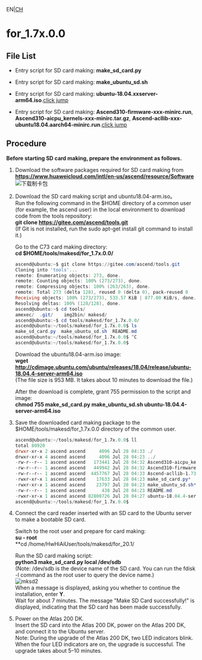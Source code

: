 EN|[CH](README.md)

# for_1.7x.0.0

## File List

- Entry script for SD card making: **make_sd_card.py**

- Entry script for SD card making: **make_ubuntu_sd.sh**

- Entry script for SD card making: **ubuntu-18.04.xxserver-arm64.iso**.[click jump](http://cdimage.ubuntu.com/ubuntu/releases/18.04/release/)

- Entry script for SD card making: **Ascend310-firmware-xxx-minirc.run**, **Ascend310-aicpu_kernels-xxx-minirc.tar.gz**, **Ascend-acllib-xxx-ubuntu18.04.aarch64-minirc.run**.[click jump](https://www.huaweicloud.com/ascend/resource/Software)

## Procedure

**Before starting SD card making, prepare the environment as follows.**

1. Download the software packages required for SD card making from  
	**https://www.huaweicloud.com/intl/en-us/ascend/resource/Software**  
        ![下载制卡包](https://images.gitee.com/uploads/images/2020/0810/100322_a78ef230_5395865.png "屏幕截图.png")

2. Download the SD card making script and ubuntu18.04-arm.iso。  
	Run the following command in the $HOME directory of a common user (for example, the ascend user) in the local environment to download code from the tools repository:  
	**git clone https://gitee.com/ascend/tools.git**  
	(If Git is not installed, run the sudo apt-get install git command to install it.)  

	Go to the C73 card making directory:  
	**cd $HOME/tools/makesd/for_1.7x.0.0/**  
	```powershell  
	ascend@ubuntu:~$ git clone https://gitee.com/ascend/tools.git
	Cloning into 'tools'...
	remote: Enumerating objects: 273, done.
	remote: Counting objects: 100% (273/273), done.
	remote: Compressing objects: 100% (263/263), done.
	remote: Total 273 (delta 128), reused 0 (delta 0), pack-reused 0
	Receiving objects: 100% (273/273), 533.57 KiB | 877.00 KiB/s, done.
	Resolving deltas: 100% (128/128), done.
	ascend@ubuntu:~$ cd tools/
	amexec/  .git/    img2bin/ makesd/  
	ascend@ubuntu:~$ cd tools/makesd/for_1.7x.0.0/
	ascend@ubuntu:~/tools/makesd/for_1.7x.0.0$ ls
	make_sd_card.py  make_ubuntu_sd.sh  README.md
	ascend@ubuntu:~/tools/makesd/for_1.7x.0.0$ ^C
	ascend@ubuntu:~/tools/makesd/for_1.7x.0.0$ 
	```  
	Download the ubuntu18.04-arm.iso image:  
	**wget http://cdimage.ubuntu.com/ubuntu/releases/18.04/release/ubuntu-18.04.4-server-arm64.iso**  
	(The file size is 953 MB. It takes about 10 minutes to download the file.)  
	
	After the download is complete, grant 755 permission to the script and image:  
	**chmod 755 make_sd_card.py make_ubuntu_sd.sh ubuntu-18.04.4-server-arm64.iso**  
	
3. Save the downloaded card making package to the $HOME/tools/makesd/for_1.7x.0.0 directory of the common user.  
	```powershell  
	ascend@ubuntu:~/tools/makesd/for_1.7x.0.0$ ll
	total 80920
	drwxr-xr-x 2 ascend ascend     4096 Jul 28 04:33 ./
	drwxr-xr-x 4 ascend ascend     4096 Jul 28 04:23 ../
	-rw-r--r-- 1 ascend ascend   173441 Jul 28 04:32 Ascend310-aicpu_kernels-1.73.5.1.b050-minirc.tar.gz
	-rw-r--r-- 1 ascend ascend   449942 Jul 28 04:32 Ascend310-firmware-1.73.5.1.b050-minirc.run
	-rw-r--r-- 1 ascend ascend  4457767 Jul 28 04:33 Ascend-acllib-1.73.5.1.b050-ubuntu18.04.aarch64-minirc.run
	-rwxr-xr-x 1 ascend ascend    17633 Jul 28 04:23 make_sd_card.py*
	-rwxr-xr-x 1 ascend ascend    23797 Jul 28 04:23 make_ubuntu_sd.sh*
	-rw-r--r-- 1 ascend ascend      438 Jul 28 04:23 README.md
	-rwxr-xr-x 1 ascend ascend 82800726 Jul 28 04:27 ubuntu-18.04.4-server-arm64.iso*
	ascend@ubuntu:~/tools/makesd/for_1.7x.0.0$ 
	```  

4. Connect the card reader inserted with an SD card to the Ubuntu server to make a bootable SD card.  

	Switch to the root user and prepare for card making:  
	**su - root**    
        **cd /home/HwHiAiUser/tools/makesd/for_20.1/

	Run the SD card making script:  
	**python3 make_sd_card.py local /dev/sdb**  
	(Note: /dev/sdb is the device name of the SD card. You can run the fdisk -l command as the root user to query the device name.)  
	![mksd2](https://images.gitee.com/uploads/images/2020/0729/140246_f7c541a0_5395865.png)  
	When a message is displayed, asking you whether to continue the installation, enter **Y**.  
	Wait for about 7 minutes. The message "Make SD Card successfully!" is displayed, indicating that the SD card has been made successfully.  
	
5. Power on the Atlas 200 DK.  
	Insert the SD card into the Atlas 200 DK, power on the Atlas 200 DK, and connect it to the Ubuntu server.  
	Note: During the upgrade of the Atlas 200 DK, two LED indicators blink. When the four LED indicators are on, the upgrade is successful. The upgrade takes about 5–10 minutes.  